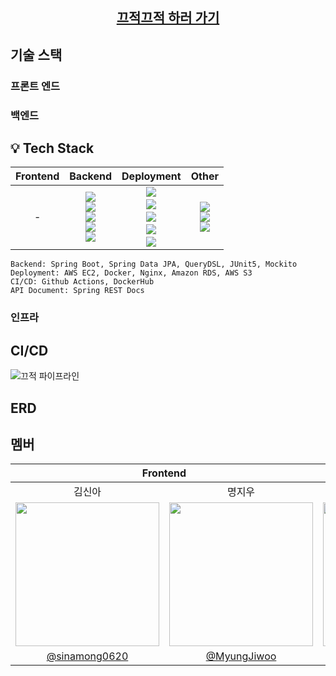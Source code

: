 <div align="center">

## [끄적끄적 하러 가기](https://kkeujeok-kkeujeok.vercel.app/login)

</div>

## 기술 스택

### 프론트 엔드


### 백엔드
## 💡 Tech Stack
| Frontend | Backend | Deployment | Other |
|:---:|:---:|:---:|:----:|
| - | <img src="https://img.shields.io/badge/JUnit5-25A162?style=flat-square&logo=junit5&logoColor=white"/></a><br><img src="https://img.shields.io/badge/Mockito-59666C?style=flat-square&logo=mockito&logoColor=white"/></a><br><img src="https://img.shields.io/badge/QueryDSL-0082C9?style=flat-square&logoColor=white"/></a><br><img src="https://img.shields.io/badge/Spring%20Boot-6DB33F?style=flat-square&logo=Spring%20Boot&logoColor=white"/></a><br><img src="https://img.shields.io/badge/Spring%20Data%20JPA-6DB33F?style=flat-square&logo=Spring&logoColor=white"/></a>| <img src="https://img.shields.io/badge/AWS%20S3-569A31?style=flat-square&logo=amazons3&logoColor=white"><a/><br/><img src="https://img.shields.io/badge/Nginx-009639?style=flat-square&logo=nginx&logoColor=white"><a/><br/><img src="https://img.shields.io/badge/AWS%20EC2-FF9900?style=flat-square&logo=amazonec2&logoColor=white"><a/><br/><img src="https://img.shields.io/badge/Amazon%20RDS-527FFF?style=flat-square&logo=amazonrds&logoColor=white"><a/><br/><img src="https://img.shields.io/badge/Docker-2496ED?style=flat-square&logo=docker&logoColor=white"><a/> | <img src="https://img.shields.io/badge/DockerHub-2496ED?style=flat-square&logo=docker&logoColor=white"/></a><br/><img src="https://img.shields.io/badge/Spring%20REST%20Docs-6DB33F?style=flat-square&logo=spring&logoColor=white"/></a><br/><img src="https://img.shields.io/badge/Github%20Actions-2088FF?style=flat-square&logo=githubactions&logoColor=white"/></a> |


```
Backend: Spring Boot, Spring Data JPA, QueryDSL, JUnit5, Mockito
Deployment: AWS EC2, Docker, Nginx, Amazon RDS, AWS S3
CI/CD: Github Actions, DockerHub
API Document: Spring REST Docs
```


### 인프라

## CI/CD
![끄적 파이프라인](https://github.com/user-attachments/assets/1588b93c-7f24-4dfd-9449-6f58edeb6a84)

## ERD

## 멤버

<table>
<thead>
  <tr>
    <th colspan="2">Frontend</th>
    <th colspan="3">Backend</th>
  </tr>
</thead>
<tbody>
  <tr>
    <td align="center">김신아</td>
    <td align="center">명지우</td>
    <td align="center">김동균</td>
    <td align="center">최기웅</td>
    <td align="center">최인호</td>

  </tr>
  <tr>
    <td>
      <a href="https://github.com/sinamong0620">
        <img src="https://github.com/sinamong0620.png" style="width:230px"/>
      </a>
    </td>
    <td>
      <a href="https://github.com/MyungJiwoo">
        <img src="https://github.com/MyungJiwoo.png" style="width:230px"/>
      </a>
    </td>
    <td>
      <a href="https://github.com/dongkyun0713">
        <img src="https://github.com/dongkyun0713.png" style="width:230px"/>
      </a>
    </td>
    <td>
      <a href="https://github.com/giwoong01">
        <img src="https://github.com/giwoong01.png" style="width:230px"/>
      </a>
    </td>
    <td>
      <a href="https://github.com/inhooo00">
        <img src="https://github.com/inhooo00.png" style="width:230px"/>
      </a>
    </td>
  </tr>
  <tr>
    <td align="center"><a href="https://github.com/sinamong0620">@sinamong0620</a></td>
    <td align="center"><a href="https://github.com/MyungJiwoo">@MyungJiwoo</a></td>
    <td align="center"><a href="https://github.com/dongkyun0713">@dongkyun0713</a></td>
    <td align="center"><a href="https://github.com/giwoong01">@giwoong01</a></td>
    <td align="center"><a href="https://github.com/inhooo00">@inhooo00</a></td>
  </tr>
</tbody>
</table>

